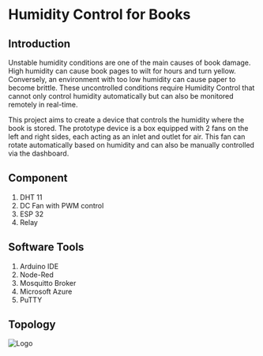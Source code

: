 # Humidity Control for Books
## Introduction
Unstable humidity conditions are one of the main causes of book damage. High humidity can cause book pages to wilt for hours and turn yellow. Conversely, an environment with too low humidity can cause paper to become brittle. These uncontrolled conditions require Humidity Control that cannot only control humidity automatically but can also be monitored remotely in real-time.

This project aims to create a device that controls the humidity where the book is stored. The prototype device is a box equipped with 2 fans on the left and right sides, each acting as an inlet and outlet for air. This fan can rotate automatically based on humidity and can also be manually controlled via the dashboard.

## Component
1. DHT 11
2. DC Fan with PWM control
3. ESP 32
4. Relay

## Software Tools
1. Arduino IDE
2. Node-Red
3. Mosquitto Broker
4. Microsoft Azure
5. PuTTY

## Topology
![Logo](https://github.com/zhafarullah/MQTTIoT/topologiMQTT.png)
